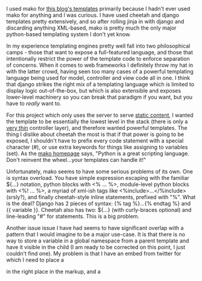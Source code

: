 I used mako for [this blog's templates][] primarily because I hadn't ever used mako for anything and I was curious. I have used cheetah and django templates pretty extensively, and so after rolling jinja in with django and discarding anything XML-based, mako is pretty much the only major python-based templating system I don't yet know.

In my experience templating engines pretty well fall into two philosophical camps - those that want to expose a full-featured language, and those that intentionally restrict the power of the template code to enforce separation of concerns. When it comes to web frameworks I definitely throw my hat in with the latter crowd, having seen too many cases of a powerful templating language being used for model, controller and view code all in one. I think that django strikes the right mix of a templating language which is limited to display logic out-of-the-box, but which is also extensible and exposes lower-level machinery so you can break that paradigm if you want, but you have to *really* want to.

For this project which only uses the server to serve [static content][], I wanted the template to be essentially the lowest level in the stack (there is only a [very thin][] controller layer), and therefore wanted powerful templates. The thing I dislike about cheetah the most is that if that power is going to be exposed, I shouldn't have to prefix every code statement with a special character (#), or use extra keywords for things like assigning to variables (set). As the [mako homepage][] says, "Python is a great scripting language. Don't reinvent the wheel...your templates can handle it!"

Unfortunately, mako seems to have some serious problems of its own. One is syntax overload. You have simple expression escaping with the familiar ${...} notation, python blocks with <% ... %>, module-level python blocks with <%! ... %>, a myriad of xml-ish tags like <%include>...</%include> (srsly?), and finally cheetah-style inline statements, prefixed with "%". What is the deal? Django has 2 pieces of syntax: {% tag %}...{% endtag %} and {{ variable }}. Cheetah also has two: ${...} (with curly-braces optional) and line-leading "#" for statements. This is a big problem.

Another issue issue I have had seems to have significant overlap with a pattern that I would imagine to be a major use-case. It is that there is no way to store a variable in a global namespace from a parent template and have it visible in the child (I am ready to be corrected on this point, I just couldn't find one). My problem is that I have an embed from twitter for which I need to place a <div> in the right place in the markup, and a <script> at the end of the body. What I'd like to do is expose a function from the base template that embeds the <div> and sets a global variable, so that in the parent's body it can know that the <div> is there and include the <script>. Instead I'm having to expose two functions, twitter_embed() and twitter_js(), and call them both in the right places in the child. Adam Gomaa explains the issues here [pretty well](http://adam.gomaa.us/blog/2007/aug/13/mako-problems/#namespace). In contrast, cheetah's inheritance simply maps straight onto python class inheritance. Django doesn't allow setting variables from within templates by default, but the way you would do it with a custom tag would be to apply it to the context, which is render-wide, so would make it up to parents and down to children.

[this blog's templates]: http://github.com/teepark/teepark.github.com/tree/master/templates/
[static content]: /entries/the-blogging-unengine.html
[very thin]: http://github.com/teepark/teepark.github.com/blob/master/generate.py
[mako homepage]: http://www.makotemplates.org/
